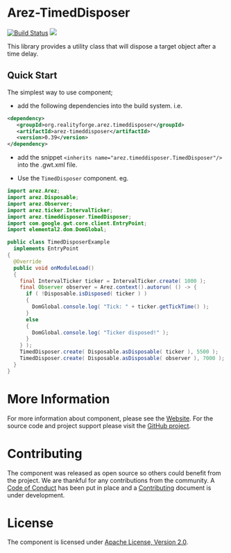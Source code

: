 # Arez-TimedDisposer

[![Build Status](https://secure.travis-ci.org/arez/arez-timeddisposer.png?branch=master)](http://travis-ci.org/arez/arez-timeddisposer)
[<img src="https://img.shields.io/maven-central/v/org.realityforge.arez.timeddisposer/arez-timeddisposer.svg?label=latest%20release"/>](http://search.maven.org/#search%7Cga%7C1%7Cg%3A%22org.realityforge.arez.timeddisposer%22)

This library provides a utility class that will dispose a target object after a time delay.

## Quick Start

The simplest way to use component;

* add the following dependencies into the build system. i.e.

```xml
<dependency>
   <groupId>org.realityforge.arez.timeddisposer</groupId>
   <artifactId>arez-timeddisposer</artifactId>
   <version>0.39</version>
</dependency>
```

* add the snippet `<inherits name="arez.timeddisposer.TimedDisposer"/>` into the .gwt.xml file.

* Use the `TimedDisposer` component. eg.

```java
import arez.Arez;
import arez.Disposable;
import arez.Observer;
import arez.ticker.IntervalTicker;
import arez.timeddisposer.TimedDisposer;
import com.google.gwt.core.client.EntryPoint;
import elemental2.dom.DomGlobal;

public class TimedDisposerExample
  implements EntryPoint
{
  @Override
  public void onModuleLoad()
  {
    final IntervalTicker ticker = IntervalTicker.create( 1000 );
    final Observer observer = Arez.context().autorun( () -> {
      if ( !Disposable.isDisposed( ticker ) )
      {
        DomGlobal.console.log( "Tick: " + ticker.getTickTime() );
      }
      else
      {
        DomGlobal.console.log( "Ticker disposed!" );
      }
    } );
    TimedDisposer.create( Disposable.asDisposable( ticker ), 5500 );
    TimedDisposer.create( Disposable.asDisposable( observer ), 7000 );
  }
}
 ```

# More Information

For more information about component, please see the [Website](https://arez.github.io/timeddisposer). For the
source code and project support please visit the [GitHub project](https://github.com/arez/arez-timeddisposer).

# Contributing

The component was released as open source so others could benefit from the project. We are thankful for any
contributions from the community. A [Code of Conduct](CODE_OF_CONDUCT.md) has been put in place and
a [Contributing](CONTRIBUTING.md) document is under development.

# License

The component is licensed under [Apache License, Version 2.0](LICENSE).
